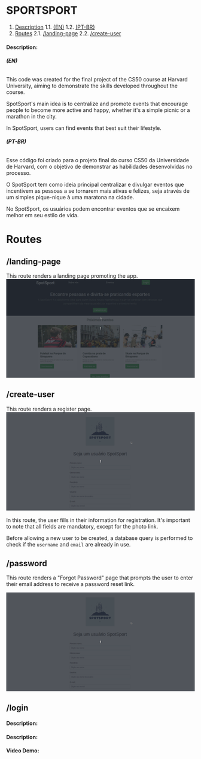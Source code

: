 # SPORTSPORT



1. [Description](#description)
    1.1. [(EN)](#(EN))
    1.2. [(PT-BR)](#(PT-BR))
2. [Routes](#routes)
    2.1. [/landing-page](#landing-page)
    2.2. [/create-user](#create-user)



#### Description:

###### **(EN)**

This code was created for the final project of the CS50 course at Harvard University, aiming to demonstrate the skills developed throughout the course.

SpotSport's main idea is to centralize and promote events that encourage people to become more active and happy, whether it's a simple picnic or a marathon in the city.

In SpotSport, users can find events that best suit their lifestyle.

###### **(PT-BR)**

Esse código foi criado para o projeto final do curso CS50 da Universidade de Harvard, com o objetivo de demonstrar as habilidades desenvolvidas no processo.

O SpotSport tem como ideia principal centralizar e divulgar eventos que incentivem as pessoas a se tornarem mais ativas e felizes, seja através de um simples pique-nique à uma maratona na cidade.

No SpotSport, os usuários podem encontrar eventos que se encaixem melhor em seu estilo de vida.

# Routes
## /landing-page

This route renders a landing page promoting the app.
![landing page imagem](/static/landing-page.gif)

## /create-user

This route renders a register page.
![landing page imagem](/static/create-user.gif)


In this route, the user fills in their information for registration.
It's important to note that all fields are mandatory, except for the photo link.

Before allowing a new user to be created, a database query is performed to check if the ```username``` and ```email``` are already in use.

## /password

This route renders a "Forgot Password" page that prompts the user to enter their email address to receive a password reset link.

![landing page imagem](/static/create-user.gif)


## /login






#### Description:
#### Description:



#### Video Demo:  <URL HERE>
